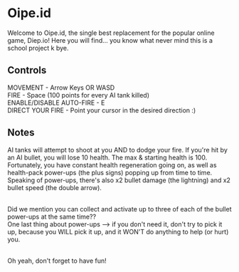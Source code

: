 # Oipe.id
Welcome to Oipe.id, the single best replacement for the popular online game, Diep.io! Here you will find... you know what never mind this is a school project k bye.

## Controls
MOVEMENT - Arrow Keys OR WASD<br />
FIRE - Space (100 points for every AI tank killed)<br />
ENABLE/DISABLE AUTO-FIRE - E<br />
DIRECT YOUR FIRE - Point your cursor in the desired direction :)

## Notes
AI tanks will attempt to shoot at you AND to dodge your fire. If you're hit by an AI bullet, you will lose 10 health. The max & starting health is 100.<br />
Fortunately, you have constant health regeneration going on, as well as health-pack power-ups (the plus signs) popping up from time to time.<br />
Speaking of power-ups, there's also x2 bullet damage (the lightning) and x2 bullet speed (the double arrow).<br /><br />

Did we mention you can collect and activate up to three of each of the bullet power-ups at the same time??<br />
One last thing about power-ups --> if you don't need it, don't try to pick it up, because you WILL pick it up, and it WON'T do anything to help (or hurt) you.<br /><br />

Oh yeah, don't forget to have fun!